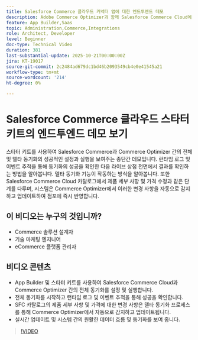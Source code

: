 ```yaml
---
title: Salesforce Commerce 클라우드 커넥터 앱에 대한 엔드투엔드 데모
description: Adobe Commerce Optimizer과 함께 Salesforce Commerce Cloud에 대한 엔드투엔드 데모를 시청하십시오.
feature: App Builder,Saas
topic: Administration,Commerce,Integrations
role: Architect, Developer
level: Beginner
doc-type: Technical Video
duration: 381
last-substantial-update: 2025-10-21T00:00:00Z
jira: KT-19017
source-git-commit: 2c2484ad679dc1bd46b2093549cb4e0e41545a21
workflow-type: tm+mt
source-wordcount: '214'
ht-degree: 0%

---
```



# Salesforce Commerce 클라우드 스타터 키트의 엔드투엔드 데모 보기

스타터 키트를 사용하여 Salesforce Commerce과 Commerce Optimizer 간의 전체 및 델타 동기화의 성공적인 설정과 실행을 보여주는 종단간 데모입니다. 런타임 로그 및 이벤트 추적을 통해 동기화의 성공을 확인한 다음 라이브 상점 전면에서 결과를 확인하는 방법을 알아봅니다. 델타 동기화 기능이 작동하는 방식을 알아봅니다. 또한 Salesforce Commerce Cloud 카탈로그에서 제품 세부 사항 및 가격 수정과 같은 단계를 다루며, 시스템은 Commerce Optimizer에서 이러한 변경 사항을 자동으로 감지하고 업데이트하여 점포에 즉시 반영합니다.

## 이 비디오는 누구의 것입니까?

* Commerce 솔루션 설계자
* 기술 마케팅 엔지니어
* eCommerce 플랫폼 관리자

## 비디오 콘텐츠

* App Builder 및 스타터 키트를 사용하여 Salesforce Commerce Cloud과 Commerce Optimizer 간의 전체 동기화를 설정 및 실행합니다.
* 전체 동기화를 시작하고 런타임 로그 및 이벤트 추적을 통해 성공을 확인합니다.
* SFC 카탈로그의 제품 세부 사항 및 가격에 대한 변경 사항은 델타 동기화 프로세스를 통해 Commerce Optimizer에서 자동으로 감지하고 업데이트됩니다.
* 실시간 업데이트 및 시스템 간의 원활한 데이터 흐름 및 동기화를 보여 줍니다.

>[!VIDEO](https://video.tv.adobe.com/v/3476100?captions=kor&learn=on)
